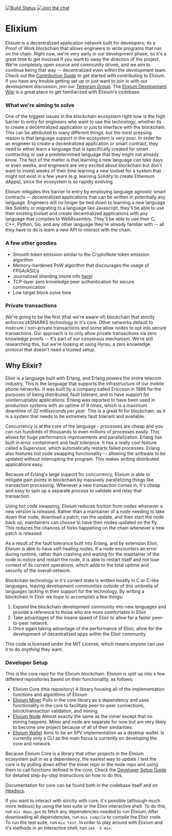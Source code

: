 [![Build Status](https://travis-ci.org/ElixiumNetwork/elixium_core.svg?branch=master)](https://travis-ci.org/ElixiumNetwork/elixium_core)
[![Join the chat](https://patrolavia.github.io/telegram-badge/chat.png)](https://t.me/elixiumnetwork)

# Elixium
Elixium is a decentralized application network built for developers; its a
Proof of Work blockchain that allows engineers to write programs that run on the
chain. Right now, we're very early in our development phase, so it's a great
time to get involved if you want to sway the direction of the project. We're
completely open source and community driven, and we aim to continue being that
way -- decentralized even within the development team. Check out the
[Contribution Guide](https://github.com/ElixiumNetwork/elixium_core/blob/master/CONTRIBUTING.md)
to get started with contributing to Elixium. If you have any trouble getting set
up or just want to join in with our development discussion, join our
[Telegram Group](https://t.me/joinchat/JjYPS0WI62EMuMXovyjskA). The
[Elixium Development Wiki](https://developers.elixiumnetwork.org)
is a great place to get familiarized with Elixium's codebase.

### What we're aiming to solve
One of the biggest issues in the blockchain ecosystem right now is the high barrier
to entry for engineers who want to use the technology, whether its to create a
decentralized application or just to interface with the blockchain. This can be
attributed to many different things, but the most pressing reason is that
language support in the ecosystem is very poor. In order for an engineer to
create a decentralized application or smart contract, they need to either learn
a language that is specifically created for smart contracting or use a
predetermined language that they might not already know. The fact of the matter
is that learning a new language can take days or even weeks, and engineers are
very excited about blockchain but don't want to invest weeks of their time
learning a new toolset for a system that might not exist in a few years
(e.g. learning Solidity to create Ethereum dApps), since the ecosystem is so
rapidly evolving.

Elixium mitigates this barrier to entry by employing language agnostic smart
contracts -- decentralized applications that can be written in potentially any
language. Engineers will no longer be tied down to learning a new language like
Solidity or migrating to a language like Javascript, they'll be able to use their
existing toolset and create decentralized applications with any language that
compiles to WebAssembly. They'll be able to use their C, C++, Python, Go, and
any other language they're already familiar with -- all they have to do is learn
a new API to interact with the chain.

### A few other goodies
- Smooth token emission similar to the CryptoNote token emission algorithm
- Memory-hardened PoW algorithm that discourages the usage of FPGA/ASICs
- Journalized sharding (more info [here](https://research.elixium.app/qKN0VINqS_eo3AjJ0O4LLQ#Sharding))
- TCP-layer zero knowledge peer authentication for secure communication
- Low target block solve time

### Private transactions
We're going to be the first (that we're aware of) blockchain that strictly
enforces zkSNARKS technology in it's core. Other networks default to insecure /
non-private transactions and some allow nodes to opt into secure transactions.
Our approach is to only allow private transactions via zero knowledge proofs
-- it's part of our consensus mechanism. We're still researching this, but we're
looking at using Hyrax, a zero knowledge protocol that doesn't need a trusted
setup.

## Why Elixir?
Elixir is a language built with Erlang, and Erlang powers the entire telecom
industry. This is the language that supports the infrastructure of our mobile
phone networks. It was built by a company called Ericcson in 1986 for the
purposes of being distributed, fault tolerant, and to have support for
uninterruptable applications. Erlang was reported to have been used in
production systems with an uptime of 9 nines, which is a maximum downtime of
_32 milliseconds per year_. This is a great fit for blockchain, as it is a system
that needs to be extremely fault tolerant and available.

Concurrency is at the core of the language - processes are cheap and you can
run hundreds of thousands to even millions of processes easily. This allows for
huge performance improvements and parallelization. Erlang has built in error
containment and fault tolerance. It has a really cool feature called a
Supervisor, which automatically restarts failed processes. Erlang also features
hot code swapping functionality -- allowing the software to be updated without
interrupting the program. This makes writing distributed applications easy.

Because of Erlang's large support for concurrency, Elixium is able to mitigate
pain points in blockchain by massively parallelizing things like transaction
processing. Whenever a new transaction comes in, it's cheap and easy to spin up
a separate process to validate and relay that transaction.

Using hot code swapping, Elixium reduces friction from nodes whenever a new
version is released. Rather than a maintainer of a node needing to take down that
node, download a patch, run the update, and then start the node back up,
maintainers can choose to have their nodes updated on the fly. This reduces the
chances of forks happening on the chain whenever a new patch is released.

As a result of the fault tolerance built into Erlang, and by extension Elixir,
Elixium is able to have self-healing nodes. If a node encounters an error during
runtime, rather than crashing and waiting for the maintainer of the node to notice
and restart the node, it is able to restart itself and not lose context of its
current operations, which adds to the total uptime and security of the overall
network.

Blockchain technology in it's current state is written mostly in C or C-like
languages, leaving development communities outside of this umbrella of languages
lacking in their support for the technology. By writing a blockchain in Elixir
we hope to accomplish a few things:

1. Expand the blockchain development community into new languages and provide a reference to those who are more comfortable in Elixir
2. Take advantages of the insane speed of Elixir to allow for a faster peer-to-peer network.
3. Once again taking advantage of the performance of Elixir, allow for the development of decentralized apps within the Elixir community.

This code is licensed under the MIT License, which means _anyone_ can use it to
do _anything_ they want.

### Developer Setup
This is the core repo for the Elixium blockchain. Elixium is split up into a few
different repositories based on their functionality, as follows:
- Elixium Core (this repository)
  A library housing all of the implementation functions and algorithms of Elixium
- [Elixium Miner](https://www.github.com/ElixiumNetwork/elixium_miner)
  Pulls in the core library as a dependency and uses functionality in the core to
  facilitate peer-to-peer connections, block/transaction validation, and mining.
- [Elixium Node](https://www.github.com/ElixiumNetwork/elixium_node)
  Almost exactly the same as the miner except that no mining happens. Miner and
  node are separate for now but are very likely to become one project because of
  all of their similarities.
- [Elixium Wallet](https://www.github.com/ElixiumNetwork/elixium_wallet)
  Aims to be an SPV implementation as a desktop wallet. Is currently only a CLI
  as the main focus is currently on developing the core and network.

Because Elixium Core is a library that other projects in the Elixium ecosystem
pull in as a dependency, the easiest way to update / test the core is by pulling
down either the miner repo or the node repo and using them to call functions
defined in the core. Check the
[Developer Setup Guide](https://github.com/ElixiumNetwork/elixium_core/wiki/Developer-Setup-Guide)
for detailed step-by-step instructions on how to do this.

Documentation for core can be found both in the codebase itself and on
[Hexdocs](https://hexdocs.pm/elixium_core/api-reference.html).

If you want to interact with strictly with core, it's possible (although much
more tedious) by using the test suite or the Elixir interactive shell. To do this,
run `mix deps.get` to fetch any dependencies needed to run Elixium. After
downloading all dependencies, run `mix compile` to compile the Elixir code. To
run the test suite, run `mix test`. In order to play around with Elixium and
it's methods in an interactive shell, run `iex -S mix`.
